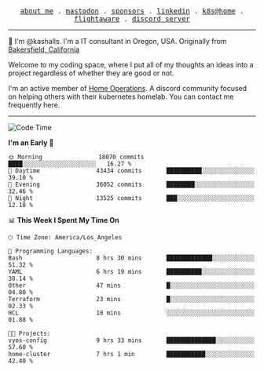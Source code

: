 <p align="center">
  <samp>
    <a href="https://jordanjones.org/">about me</a> .
    <a rel="me" href="https://mastodon.social/@kashall">mastodon</a> .
    <a href="https://github.com/sponsors/kashalls">sponsors</a> .
    <a href="https://linkedin.com/in/jordpjones">linkedin</a> .
    <a href="https://github.com/kashalls/home-cluster">k8s@home</a> .
    <a href="https://flightaware.com/adsb/stats/user/kashalls">flightaware</a> .
    <a href="https://discord.gg/V2WrCfqba9">discord server</a>
  </samp>
</p>

----------------------------------------------------------------

:wave: I'm @kashalls. I'm a IT consultant in Oregon, USA. Originally from [Bakersfield, California](https://maps.app.goo.gl/QQMtywTWghpXB6Tu6)

Welcome to my coding space, where I put all of my thoughts an ideas into a project regardless of whether they are good or not.

I'm an active member of [Home Operations](https://discord.gg/home-operations). A discord community focused on helping others with their kubernetes homelab. You can contact me frequently here.

----------------------------------------------------------------
<!--START_SECTION:waka-->
![Code Time](http://img.shields.io/badge/Code%20Time-1%2C936%20hrs%2034%20mins-blue)

**I'm an Early 🐤** 

```text
🌞 Morning                18070 commits       ████░░░░░░░░░░░░░░░░░░░░░   16.27 % 
🌆 Daytime                43434 commits       ██████████░░░░░░░░░░░░░░░   39.10 % 
🌃 Evening                36052 commits       ████████░░░░░░░░░░░░░░░░░   32.46 % 
🌙 Night                  13525 commits       ███░░░░░░░░░░░░░░░░░░░░░░   12.18 % 
```


📊 **This Week I Spent My Time On** 

```text
🕑︎ Time Zone: America/Los_Angeles

💬 Programming Languages: 
Bash                     8 hrs 30 mins       █████████████░░░░░░░░░░░░   51.32 % 
YAML                     6 hrs 19 mins       ██████████░░░░░░░░░░░░░░░   38.14 % 
Other                    47 mins             █░░░░░░░░░░░░░░░░░░░░░░░░   04.80 % 
Terraform                23 mins             █░░░░░░░░░░░░░░░░░░░░░░░░   02.33 % 
HCL                      18 mins             ░░░░░░░░░░░░░░░░░░░░░░░░░   01.88 % 

🐱‍💻 Projects: 
vyos-config              9 hrs 33 mins       ██████████████░░░░░░░░░░░   57.60 % 
home-cluster             7 hrs 1 min         ███████████░░░░░░░░░░░░░░   42.40 % 
```


<!--END_SECTION:waka-->